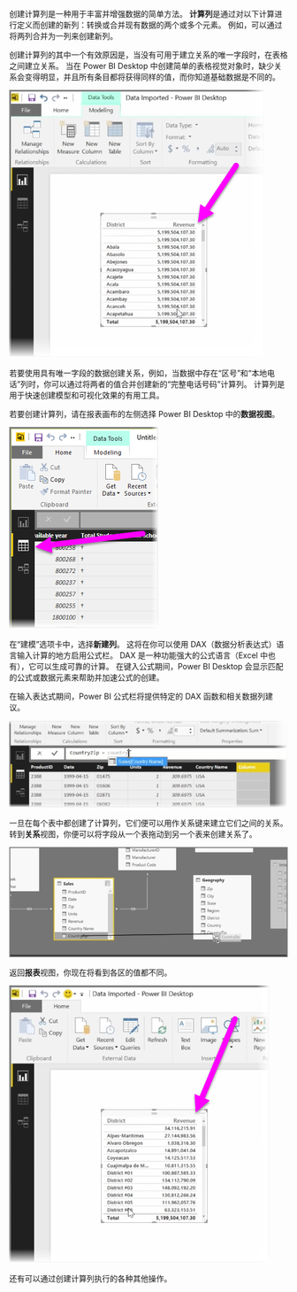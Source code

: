创建计算列是一种用于丰富并增强数据的简单方法。 **计算列**是通过对以下计算进行定义而创建的新列：转换或合并现有数据的两个或多个元素。 例如，可以通过将两列合并为一列来创建新列。

创建计算列的其中一个有效原因是，当没有可用于建立关系的唯一字段时，在表格之间建立关系。 当在 Power BI Desktop 中创建简单的表格视觉对象时，缺少关系会变得明显，并且所有条目都将获得同样的值，而你知道基础数据是不同的。

![](media/2-3-create-calculated-columns/2-3_1.png)

若要使用具有唯一字段的数据创建关系，例如，当数据中存在“区号”和“本地电话”列时，你可以通过将两者的值合并创建新的“完整电话号码”计算列。 计算列是用于快速创建模型和可视化效果的有用工具。

若要创建计算列，请在报表画布的左侧选择 Power BI Desktop 中的**数据视图**。

![](media/2-3-create-calculated-columns/2-3_2.png)

在“建模”选项卡中，选择**新建列**。 这将在你可以使用 DAX（数据分析表达式）语言输入计算的地方启用公式栏。 DAX 是一种功能强大的公式语言（Excel 中也有），它可以生成可靠的计算。 在键入公式期间，Power BI Desktop 会显示匹配的公式或数据元素来帮助并加速公式的创建。

在输入表达式期间，Power BI 公式栏将提供特定的 DAX 函数和相关数据列建议。

![](media/2-3-create-calculated-columns/2-3_3.png)

一旦在每个表中都创建了计算列，它们便可以用作关系键来建立它们之间的关系。 转到**关系**视图，你便可以将字段从一个表拖动到另一个表来创建关系了。

![](media/2-3-create-calculated-columns/2-3_4.png)

返回**报表**视图，你现在将看到各区的值都不同。

![](media/2-3-create-calculated-columns/2-3_5.png)

还有可以通过创建计算列执行的各种其他操作。

